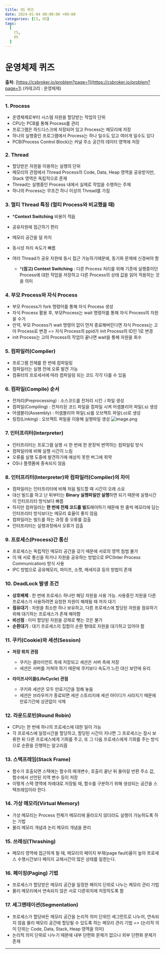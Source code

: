 ```yaml
---
title: OS 퀴즈
date: 2024-01-04 00:00:00 +00:00
categories: [CS, OS]
tags:
  [
    CS,
    OS
  ]
---
```


# 운영체제 퀴즈

**출처:** [https://csbroker.io/problem?page=1](https://csbroker.io/problem?page=1) (카테고리 : 운영체제)

---
### 1. Process
- 운영체제로부터 시스템 자원을 할당받는 작업의 단위
- CPU는 PCB를 통해 Process를 관리
- 프로그램은 하드디스크에 저장되어 있고 Process는 메모리에 저장
- 하나의 실행중인 프로그램에서 Process는 하나 일수도 있고 여러개 일수도 있다
- PCB(Process Control Block)는 커널 주소 공간의 데이터 영역에 저장

### 2. Thread
- 할당받은 자원을 이용하는 실행의 단위
- 메모리의 관점에서 Thread Process의 Code, Data, Heap 영역을 공유받지만, Stack 영역은 독립적으로 존재
- Thread는 실행중인 Process 내에서 실제로 작업을 수행하는 주체
- 하나의 Process는 무조건 하나 이상의 Thread를 가짐

### 3. 멀티 Thread 특징 (멀티 Process와 비교했을 때) 
- ***Context Switching** 비용이 적음
- 공유자원에 접근하기 편리
- 메모리 공간을 덜 차지
- 동시성 처리 속도가 빠름
- 여러 Thread가 공유 자원에 동시 접근 가능하기때문에, 동기화 문제에 신경써야 함 

  - ***(참고) Context Switching** : 다른 Process 처리를 위해 기존에 실행중이던 Process에 대한 작업을 저장하고 다른 Process의 상태 값을 읽어 적용하는 것을 의미

### 4. 부모 Process와 자식 Process
- 부모 Process가 fork 명령어를 통해 자식 Process 생성
- 자식 Process 활용 후, 부모Process는 wait 명령어를 통해 자식 Process의 자원을 수거
- 만약, 부모 Process가 wait 명령어 없이 먼저 종료해버린다면 자식 Process는 고아 Process로 변경
=> 자식 Process의 ppid가 init Process의 ID인 1로 변경
- init Process는 고아 Process의 작업이 끝나면 wait을 통해 자원을 회수

### 5. 컴파일러(Compiler)
  - 프로그램 전체를 한 번에 컴파일링 
  - 컴파일러는 실행 전에 오류 발견 가능
  - 컴퓨터의 프로세서에 따라 컴파일링 되는 코드 각각 다를 수 있음

### 6. 컴파일(Compile) 순서
  - 전처리(Preprocessing) : 소스코드를 전처리 시킨 .i 파일 생성
  - 컴파일(Compiling) : 전처리된 코드 파일을 컴파일 시켜 어셈블리어 파일(.s) 생성
  - 어셈블리(Assembly) : 어셈블리어 파일(.s)를 오브젝트 파일(.o)로 생성
  - 링킹(Linking) : 오브젝트 파일을 이용해 실행파일 생성
![image.png](https://img1.daumcdn.net/thumb/R1280x0/?scode=mtistory2&fname=https%3A%2F%2Fblog.kakaocdn.net%2Fdn%2FGb9WO%2FbtrdpL4fvcQ%2Fspc9IYinoZhgHRmJ0l0kjK%2Fimg.png)

### 7. 인터프리터(Interpreter)
  - 인터프리터는 프로그램 실행 시 한 번에 한 문장씩 번역하는 컴파일링 방식
  - 컴파일러에 비해 실행 시간이 느림
  - 오류를 실행 도중에 발견하기에 예상치 못한 버그에 취약
  - OS나 플랫폼에 종속되지 않음

### 8. 인터프리터(Interpreter)와 컴파일러(Compiler)의 차이
- 컴파일러는 인터프리터에 비해 처음 빌드할 때 시간이 오래 소요
- 대신 빌드를 하고 난 뒤부터는 **Binary 실행파일만 실행**하면 되기 때문에 실행시간이 인터프리터 방식보다 빠름
- 하지만 컴파일러는 **한 번에 전체 코드를 빌드**해야하기 때문에 한 줄씩 메모리에 담는 인터프리터 방식보다는 메모리 효율이 좋지 않음
- 컴파일러는 빌드를 하는 과정 중 오류를 검출
- 인터프리터는 실행과정에서 오류가 검출

### 9. 프로세스(Process)간 통신
- 프로세스는 독립적인 메모리 공간을 갖기 때문에 서로의 영역 침범 불가
- 이 때 서로 통신을 하거나 자원을 공유하는 방법으로 IPC(Inter Process Communication) 방식 사용
- IPC 방법으로 공유메모리, 파이프, 소켓, 메세지큐 등의 방법이 존재



### 10. DeadLock 발생 조건
- **상호배제** : 한 번에 프로세스 하나만 해당 자원을 사용 가능. 사용중인 자원을 다른 프로세스가 사용하려면 요청한 자원이 해제될 때 까지 대기
- **점유대기** : 자원을 최소한 하나 보유하고, 다른 프로세스에 할당된 자원을 점유하기 위해 대기하는 프로세스가 존재 해야함
- **비선점** : 이미 할당된 자원을 강제로 뺏는 것은 불가
- **순환대기** : 대기 프로세스의 집합이 순환 형태로 자원을 대기하고 있어야 함

### 11. 쿠키(Cookie)와 세션(Session)
- **저장 위치 관점**
  - 쿠키는 클라이언트 측에 저장되고 세션은 서버 측에 저장
  - 세션은 서버를 거쳐야 하기 때문에 쿠키보다 속도가 느린 대신 보안에 유리

- **라이프사이클(LifeCycle) 관점**
  - 쿠키와 세션은 모두 만료기간을 정해 놓음
  - 세션은 브라우저가 종료되면 세션 스토리지에 세션 아이디가 사라지기 때문에 만료기간에 상관없이 삭제

### 12. 라운드로빈(Round Robin)
- CPU는 한 번에 하나의 프로세스에 대한 일이 가능
- 각 프로세스에 일정시간을 할당하고, 할당된 시간이 지나면 그 프로세스는 잠시 보류한 뒤 다른 프로세스에게 기회를 주고, 또 그 다음 프로세스에게 기회를 주는 방식으로 순환을 진행하는 알고리즘

### 13. 스택프레임(Stack Frame)
- 함수가 호출되면 스택에는 함수의 매개변수, 호출이 끝난 뒤 돌아갈 반환 주소 값, 함수에서 선언된 지역 변수 등이 저장
- 이렇게 스택 영역에 차례대로 저장될 때, 함수를 구분하기 위해 생성되는 공간을 스택프레임이라 한다.


### 14. 가상 메모리(Virtual Memory)
- 가상 메모리는 Process 전체가 메모리에 올라오지 않더라도 실행이 가능하도록 하는 기법
- 물리 메모리 개념과 논리 메모리 개념을 분리

### 15. 쓰레싱(Thrashing)
- 메모리 영역에 접근하게 될 때, 메모리의 페이지 부재(page fault)율이 높아 프로세스 수행시간보다 페이지 교체시간이 많은 상태를 일컫는다.

### 16. 페이징(Paging) 기법
- 프로세스가 할당받은 메모리 공간을 일정한 페이지 단위로 나누는 메모리 관리 기법
- 물리 메모리에서 연속되지 않은 서로 다른위치에 저장하도록 함

### 17. 세그멘테이션(Segmentation)
- 프로세스가 할당바든 메모리 공간을 논리적 의미 단위인 세그먼트로 나누어, 연속되지 않음 물리 메모리 공간에 할당될 수 있도록 하는 메모리 관리 기법
=> (논리적 의미 단위는 Code, Data, Stack, Heap 영역을 의미)
- 논리적 의미 단위로 나누기 때문에 내부 단편화 문제가 없으나 외부 단편화 문제가 존재

---
